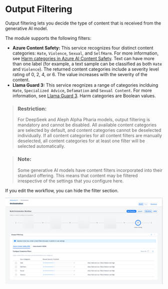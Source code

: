 <!-- loio32a0e42682c84ad9a6681572db5f8364 -->

# Output Filtering

Output filtering lets you decide the type of content that is received from the generative AI model.

The module supports the following filters:

-   **Azure Content Safety:** This service recognizes four distinct content categories: `Hate`, `Violence`, `Sexual`, and `SelfHarm`. For more information, see [Harm categories in Azure AI Content Safety](https://learn.microsoft.com/en-us/azure/ai-services/content-safety/concepts/harm-categories?tabs=warning). Text can have more than one label \(for example, a text sample can be classified as both `Hate` and `Violence`\). The returned content categories include a severity level rating of 0, 2, 4, or 6. The value increases with the severity of the content.
-   **Llama Guard 3:** This service reognizes a range of categories inclduing `Hate`, `Specialized Advice`, `Defamation` and `Sexual Content`. For more information, see [Llama Guard 3](https://www.llama.com/docs/model-cards-and-prompt-formats/llama-guard-3/). Harm categories are Boolean values.

> ### Restriction:  
> For DeepSeek and Aleph Alpha Pharia models, output filtering is mandatory and cannot be disabled. All available content categories are selected by default, and content categories cannot be deselected individually. If all content categories for all content filters are manually deselected, all content categories for at least one filter will be selected automatically.

> ### Note:  
> Some generative AI models have content filters incorporated into their standard offering. This means that content may be filtered irrespective of the settings that you configure here.

If you edit the workflow, you can hide the filter section.

![](images/output2503b_49d3618.png)

